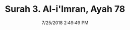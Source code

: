 ---
title       : "Surah 3. Al-i'Imran, Ayah 78"
date        : 7/25/2018 2:49:49 PM
draft       : false
type        : "quran"
layout      : "compare"
BookCode    : "CMP"
SurahNumber : "3"
AyahNumber  : "78"
TotalAyah   : "200"
---